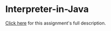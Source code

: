 ﻿# Interpreter-in-Java

[Click here](https://github.com/sacost6/Interpreter-in-Java/blob/main/a4.pdf) for this assignment's full description.
